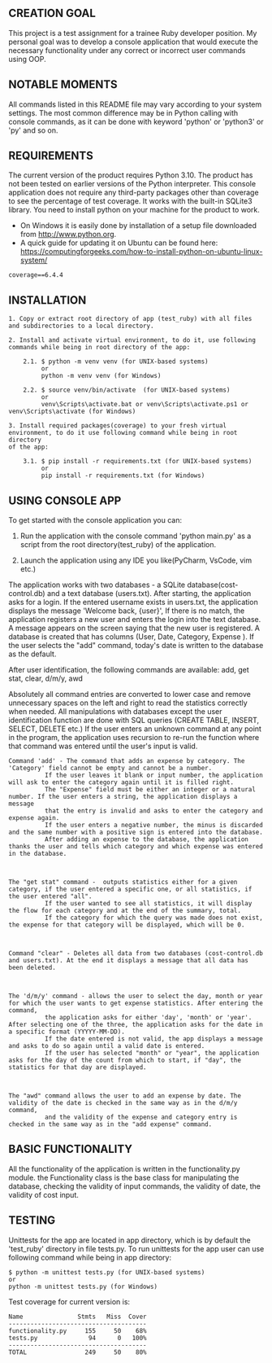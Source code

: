 ## CREATION GOAL
This project is a test assignment for a trainee Ruby developer position. My personal goal was to develop a console application that would execute the necessary functionality under any correct or incorrect user commands using OOP.

## NOTABLE MOMENTS
All commands listed in this README file may vary according to your system settings.
The most common difference may be in Python calling with console commands, as it can be done with keyword 'python' or 'python3' or 'py' and so on.


## REQUIREMENTS
The current version of the product requires Python 3.10. The product has not been tested on earlier versions of the Python interpreter.
This console application does not require any third-party packages other than coverage to see the percentage of test coverage. It works with the built-in SQLite3 library.
You need to install python on your machine for the product to work. 
- On Windows it is easily done by installation of a setup file downloaded from  http://www.python.org. 
- A quick guide for updating it on Ubuntu can be found here:
https://computingforgeeks.com/how-to-install-python-on-ubuntu-linux-system/
```
coverage==6.4.4
```
## INSTALLATION
```
1. Copy or extract root directory of app (test_ruby) with all files and subdirectories to a local directory.

2. Install and activate virtual environment, to do it, use following commands while being in root directory of the app:

    2.1. $ python -m venv venv (for UNIX-based systems) 
         or 	
         python -m venv venv (for Windows)

    2.2. $ source venv/bin/activate  (for UNIX-based systems) 
         or
         venv\Scripts\activate.bat or venv\Scripts\activate.ps1 or venv\Scripts\activate (for Windows)

3. Install required packages(coverage) to your fresh virtual environment, to do it use following command while being in root directory 
of the app:

    3.1. $ pip install -r requirements.txt (for UNIX-based systems) 
         or 	
         pip install -r requirements.txt (for Windows)
```

## USING CONSOLE APP
To get started with the console application you can:    

1. Run the application with the console command  'python main.py' as a script from the root directory(test_ruby) of the application.

2. Launch the application using any IDE you like(PyCharm, VsCode, vim etc.)

The application works with two databases - a SQLite database(cost-control.db) and a text database (users.txt).
After starting, the application asks for a login. If the entered username exists in users.txt, the application displays the message 'Welcome back, {user}', 
If there is no match, the application registers a new user and enters the login into the text database. 
A message appears on the screen saying that the new user is registered. 
A database is created that has columns (User, Date, Category, Expense ). If the user selects the "add" command, today's date is written to the database as the default.

After user identification, the following commands are available:
add, get stat, clear, d/m/y, awd

Absolutely all command entries are converted to lower case and remove unnecessary spaces on the left and right to read the statistics correctly when needed.
All manipulations with databases except the user identification function are done with SQL queries (CREATE TABLE, INSERT, SELECT, DELETE etc.)
If the user enters an unknown command at any point in the program, the application uses recursion to re-run the function where that command was entered until the user's input is valid.


```
Command 'add' - The command that adds an expense by category. The 'Category' field cannot be empty and cannot be a number. 
          If the user leaves it blank or input number, the application will ask to enter the category again until it is filled right.  
          The "Expense" field must be either an integer or a natural number. If the user enters a string, the application displays a message 
          that the entry is invalid and asks to enter the category and expense again. 
          If the user enters a negative number, the minus is discarded and the same number with a positive sign is entered into the database. 
          After adding an expense to the database, the application thanks the user and tells which category and which expense was entered in the database.



The "get stat" command -  outputs statistics either for a given category, if the user entered a specific one, or all statistics, if the user entered "all". 
          If the user wanted to see all statistics, it will display the flow for each category and at the end of the summary, total. 
          If the category for which the query was made does not exist, the expense for that category will be displayed, which will be 0.



Command "clear" - Deletes all data from two databases (cost-control.db and users.txt). At the end it displays a message that all data has been deleted.



The 'd/m/y' command - allows the user to select the day, month or year for which the user wants to get expense statistics. After entering the command, 
          the application asks for either 'day', 'month' or 'year'. After selecting one of the three, the application asks for the date in a specific format (YYYYY-MM-DD).
          If the date entered is not valid, the app displays a message and asks to do so again until a valid date is entered. 
          If the user has selected "month" or "year", the application asks for the day of the count from which to start, if "day", the statistics for that day are displayed. 



The "awd" command allows the user to add an expense by date. The validity of the date is checked in the same way as in the d/m/y command, 
          and the validity of the expense and category entry is checked in the same way as in the "add expense" command. 
```
## BASIC FUNCTIONALITY
All the functionality of the application is written in the functionality.py module. 
the Functionality class is the base class for manipulating the database, checking the validity of input commands, the validity of date, the validity of cost input.

## TESTING
Unittests for the app are located in app directory, which is by default the 'test_ruby' directory  in file tests.py.
To run unittests for the app user can use following command while being in app directory:
```
$ python -m unittest tests.py (for UNIX-based systems) 
or
python -m unittest tests.py (for Windows)
```
Test coverage for current version is:
```
Name               Stmts   Miss  Cover
--------------------------------------
functionality.py     155     50    68%
tests.py              94      0   100%
--------------------------------------
TOTAL                249     50    80%

```




